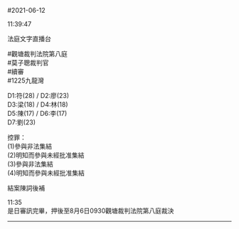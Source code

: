 #2021-06-12


11:39:47

法庭文字直播台

\#觀塘裁判法院第八庭  
\#莫子聰裁判官  
\#續審  
\#1225九龍灣  
  
D1:符(28) / D2:廖(23)  
D3:梁(18) / D4:林(18)  
D5:陳(17) / D6:李(17)  
D7:劉(23)  
  
控罪：  
(1)參與非法集結  
(2)明知而參與未經批准集結  
(3)參與非法集結  
(4)明知而參與未經批准集結  
  
結案陳詞後補  
  
11:35  
是日審訊完畢，押後至8月6日0930觀塘裁判法院第八庭裁決

---
      